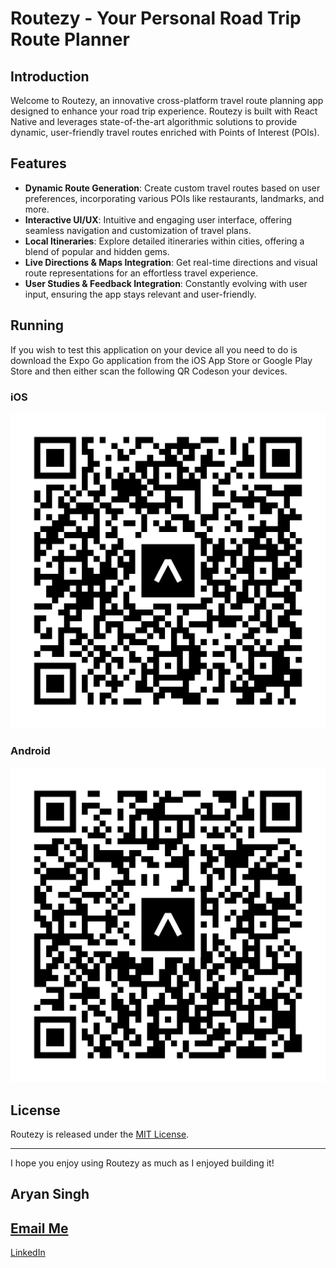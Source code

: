 # Routezy - Your Personal Road Trip Route Planner

## Introduction
Welcome to Routezy, an innovative cross-platform travel route planning app designed to enhance your road trip experience. Routezy is built with React Native and leverages state-of-the-art algorithmic solutions to provide dynamic, user-friendly travel routes enriched with Points of Interest (POIs).

## Features
- **Dynamic Route Generation**: Create custom travel routes based on user preferences, incorporating various POIs like restaurants, landmarks, and more.
- **Interactive UI/UX**: Intuitive and engaging user interface, offering seamless navigation and customization of travel plans.
- **Local Itineraries**: Explore detailed itineraries within cities, offering a blend of popular and hidden gems.
- **Live Directions & Maps Integration**: Get real-time directions and visual route representations for an effortless travel experience.
- **User Studies & Feedback Integration**: Constantly evolving with user input, ensuring the app stays relevant and user-friendly.

## Running
If you wish to test this application on your device all you need to do is download the Expo Go application from the iOS App Store or Google Play Store and then either scan the following QR Codeson your devices.

### iOS
![iOS Expo](/iosExpo.svg) 

### Android
![Android Expo](/andoirdExpo.svg)

## License
Routezy is released under the [MIT License](LICENSE).

---

I hope you enjoy using Routezy as much as I enjoyed building it!

Aryan Singh
---
[Email Me](mailto:Write2aryan@gmail.com)
---
[LinkedIn](https://www.linkedin.com/in/aryan-singh-dev/)